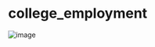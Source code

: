 # college_employment
![image](https://user-images.githubusercontent.com/96849924/170634155-cbdec1b7-26d7-44ea-90c3-b05e2b1ffc0d.png)
